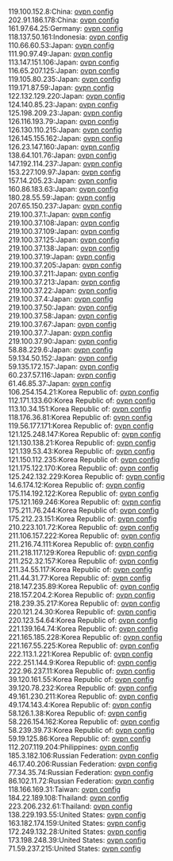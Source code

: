119.100.152.8:China: [ovpn config](vpn/119_100_152_8.ovpn)  
202.91.186.178:China: [ovpn config](vpn/202_91_186_178.ovpn)  
161.97.64.25:Germany: [ovpn config](vpn/161_97_64_25.ovpn)  
118.137.50.161:Indonesia: [ovpn config](vpn/118_137_50_161.ovpn)  
110.66.60.53:Japan: [ovpn config](vpn/110_66_60_53.ovpn)  
111.90.97.49:Japan: [ovpn config](vpn/111_90_97_49.ovpn)  
113.147.151.106:Japan: [ovpn config](vpn/113_147_151_106.ovpn)  
116.65.207.125:Japan: [ovpn config](vpn/116_65_207_125.ovpn)  
119.105.80.235:Japan: [ovpn config](vpn/119_105_80_235.ovpn)  
119.171.87.59:Japan: [ovpn config](vpn/119_171_87_59.ovpn)  
122.132.129.220:Japan: [ovpn config](vpn/122_132_129_220.ovpn)  
124.140.85.23:Japan: [ovpn config](vpn/124_140_85_23.ovpn)  
125.198.209.23:Japan: [ovpn config](vpn/125_198_209_23.ovpn)  
126.116.193.79:Japan: [ovpn config](vpn/126_116_193_79.ovpn)  
126.130.110.215:Japan: [ovpn config](vpn/126_130_110_215.ovpn)  
126.145.155.162:Japan: [ovpn config](vpn/126_145_155_162.ovpn)  
126.23.147.160:Japan: [ovpn config](vpn/126_23_147_160.ovpn)  
138.64.101.76:Japan: [ovpn config](vpn/138_64_101_76.ovpn)  
147.192.114.237:Japan: [ovpn config](vpn/147_192_114_237.ovpn)  
153.227.109.97:Japan: [ovpn config](vpn/153_227_109_97.ovpn)  
157.14.205.23:Japan: [ovpn config](vpn/157_14_205_23.ovpn)  
160.86.183.63:Japan: [ovpn config](vpn/160_86_183_63.ovpn)  
180.28.55.59:Japan: [ovpn config](vpn/180_28_55_59.ovpn)  
207.65.150.237:Japan: [ovpn config](vpn/207_65_150_237.ovpn)  
219.100.37.1:Japan: [ovpn config](vpn/219_100_37_1.ovpn)  
219.100.37.108:Japan: [ovpn config](vpn/219_100_37_108.ovpn)  
219.100.37.109:Japan: [ovpn config](vpn/219_100_37_109.ovpn)  
219.100.37.125:Japan: [ovpn config](vpn/219_100_37_125.ovpn)  
219.100.37.138:Japan: [ovpn config](vpn/219_100_37_138.ovpn)  
219.100.37.19:Japan: [ovpn config](vpn/219_100_37_19.ovpn)  
219.100.37.205:Japan: [ovpn config](vpn/219_100_37_205.ovpn)  
219.100.37.211:Japan: [ovpn config](vpn/219_100_37_211.ovpn)  
219.100.37.213:Japan: [ovpn config](vpn/219_100_37_213.ovpn)  
219.100.37.22:Japan: [ovpn config](vpn/219_100_37_22.ovpn)  
219.100.37.4:Japan: [ovpn config](vpn/219_100_37_4.ovpn)  
219.100.37.50:Japan: [ovpn config](vpn/219_100_37_50.ovpn)  
219.100.37.58:Japan: [ovpn config](vpn/219_100_37_58.ovpn)  
219.100.37.67:Japan: [ovpn config](vpn/219_100_37_67.ovpn)  
219.100.37.7:Japan: [ovpn config](vpn/219_100_37_7.ovpn)  
219.100.37.90:Japan: [ovpn config](vpn/219_100_37_90.ovpn)  
58.88.229.6:Japan: [ovpn config](vpn/58_88_229_6.ovpn)  
59.134.50.152:Japan: [ovpn config](vpn/59_134_50_152.ovpn)  
59.135.172.157:Japan: [ovpn config](vpn/59_135_172_157.ovpn)  
60.237.57.116:Japan: [ovpn config](vpn/60_237_57_116.ovpn)  
61.46.85.37:Japan: [ovpn config](vpn/61_46_85_37.ovpn)  
106.254.154.21:Korea Republic of: [ovpn config](vpn/106_254_154_21.ovpn)  
112.171.133.60:Korea Republic of: [ovpn config](vpn/112_171_133_60.ovpn)  
113.10.34.151:Korea Republic of: [ovpn config](vpn/113_10_34_151.ovpn)  
118.176.36.81:Korea Republic of: [ovpn config](vpn/118_176_36_81.ovpn)  
119.56.177.171:Korea Republic of: [ovpn config](vpn/119_56_177_171.ovpn)  
121.125.248.147:Korea Republic of: [ovpn config](vpn/121_125_248_147.ovpn)  
121.130.138.21:Korea Republic of: [ovpn config](vpn/121_130_138_21.ovpn)  
121.139.53.43:Korea Republic of: [ovpn config](vpn/121_139_53_43.ovpn)  
121.150.112.235:Korea Republic of: [ovpn config](vpn/121_150_112_235.ovpn)  
121.175.122.170:Korea Republic of: [ovpn config](vpn/121_175_122_170.ovpn)  
125.242.132.229:Korea Republic of: [ovpn config](vpn/125_242_132_229.ovpn)  
14.6.174.12:Korea Republic of: [ovpn config](vpn/14_6_174_12.ovpn)  
175.114.192.122:Korea Republic of: [ovpn config](vpn/175_114_192_122.ovpn)  
175.121.169.246:Korea Republic of: [ovpn config](vpn/175_121_169_246.ovpn)  
175.211.76.244:Korea Republic of: [ovpn config](vpn/175_211_76_244.ovpn)  
175.212.23.151:Korea Republic of: [ovpn config](vpn/175_212_23_151.ovpn)  
210.223.101.72:Korea Republic of: [ovpn config](vpn/210_223_101_72.ovpn)  
211.106.157.222:Korea Republic of: [ovpn config](vpn/211_106_157_222.ovpn)  
211.216.74.111:Korea Republic of: [ovpn config](vpn/211_216_74_111.ovpn)  
211.218.117.129:Korea Republic of: [ovpn config](vpn/211_218_117_129.ovpn)  
211.252.32.157:Korea Republic of: [ovpn config](vpn/211_252_32_157.ovpn)  
211.34.55.117:Korea Republic of: [ovpn config](vpn/211_34_55_117.ovpn)  
211.44.31.77:Korea Republic of: [ovpn config](vpn/211_44_31_77.ovpn)  
218.147.235.89:Korea Republic of: [ovpn config](vpn/218_147_235_89.ovpn)  
218.157.204.2:Korea Republic of: [ovpn config](vpn/218_157_204_2.ovpn)  
218.239.35.217:Korea Republic of: [ovpn config](vpn/218_239_35_217.ovpn)  
220.121.24.30:Korea Republic of: [ovpn config](vpn/220_121_24_30.ovpn)  
220.123.54.64:Korea Republic of: [ovpn config](vpn/220_123_54_64.ovpn)  
221.139.164.74:Korea Republic of: [ovpn config](vpn/221_139_164_74.ovpn)  
221.165.185.228:Korea Republic of: [ovpn config](vpn/221_165_185_228.ovpn)  
221.167.55.225:Korea Republic of: [ovpn config](vpn/221_167_55_225.ovpn)  
222.113.1.221:Korea Republic of: [ovpn config](vpn/222_113_1_221.ovpn)  
222.251.144.9:Korea Republic of: [ovpn config](vpn/222_251_144_9.ovpn)  
222.96.237.11:Korea Republic of: [ovpn config](vpn/222_96_237_11.ovpn)  
39.120.161.55:Korea Republic of: [ovpn config](vpn/39_120_161_55.ovpn)  
39.120.78.232:Korea Republic of: [ovpn config](vpn/39_120_78_232.ovpn)  
49.161.230.211:Korea Republic of: [ovpn config](vpn/49_161_230_211.ovpn)  
49.174.143.4:Korea Republic of: [ovpn config](vpn/49_174_143_4.ovpn)  
58.126.1.38:Korea Republic of: [ovpn config](vpn/58_126_1_38.ovpn)  
58.226.154.162:Korea Republic of: [ovpn config](vpn/58_226_154_162.ovpn)  
58.239.39.73:Korea Republic of: [ovpn config](vpn/58_239_39_73.ovpn)  
59.19.125.86:Korea Republic of: [ovpn config](vpn/59_19_125_86.ovpn)  
112.207.119.204:Philippines: [ovpn config](vpn/112_207_119_204.ovpn)  
185.3.182.106:Russian Federation: [ovpn config](vpn/185_3_182_106.ovpn)  
46.17.40.206:Russian Federation: [ovpn config](vpn/46_17_40_206.ovpn)  
77.34.35.74:Russian Federation: [ovpn config](vpn/77_34_35_74.ovpn)  
86.102.11.72:Russian Federation: [ovpn config](vpn/86_102_11_72.ovpn)  
118.166.169.31:Taiwan: [ovpn config](vpn/118_166_169_31.ovpn)  
184.22.189.108:Thailand: [ovpn config](vpn/184_22_189_108.ovpn)  
223.206.232.61:Thailand: [ovpn config](vpn/223_206_232_61.ovpn)  
138.229.193.55:United States: [ovpn config](vpn/138_229_193_55.ovpn)  
163.182.174.159:United States: [ovpn config](vpn/163_182_174_159.ovpn)  
172.249.132.28:United States: [ovpn config](vpn/172_249_132_28.ovpn)  
173.198.248.39:United States: [ovpn config](vpn/173_198_248_39.ovpn)  
71.59.237.215:United States: [ovpn config](vpn/71_59_237_215.ovpn)  

